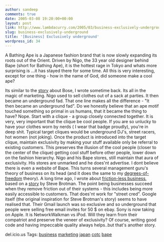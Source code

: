 ```yaml
---
author: sandeep
comments: true
date: 2005-03-08 19:20:00+00:00
layout: post
link: http://www.lambdacurry.com/2005/03/business-exclusively-underground/
slug: business-exclusively-underground
title: '[Business] Exclusively underground'
wordpress_id: 34
---
```


A Bathing Ape is a Japanese fashion brand that is now slowly expanding its roots out of the Orient. Driven by Nigo, the 33 year old designer behind Bape (short for Bathing Ape), it is the hottest rage in Tokyo and whats more surprising is ...it has stayed there for some time.
All this is very interesting, except for one thing - how in the name of God, did someone make a cool ape? 

Its similar to the [story](http://loxos.blogspot.com/2005/02/business-enterprises-kingdom.html) about Bose, I wrote sometime back. Its all in the magic of marketing.
Nigo used to sell clothes out of a sack at parties. It then became an underground fad. That one line makes all the difference - "It then became an underground fad". Do we honestly believe that an ape motif touched something so primal in us humans, that it became the thing to have? Nope.
Start with a clique - a group closely connected together. It is very, very important that the clique be cool people. If you are so unlucky to have your clothes worn by nerds ( I wear that badge proudly), you're in deep shit. Typical target cliques would be underground DJ's, street racers, hot women (not joking).
Once the product is introduced into the target clique, maintain exclusivity by making your stuff available only be referral to existing customers. This preserves the illusion of the cool people  (closer to the center of the clique) getting cool stuff before other people, lower down on the fashion hierarchy.
Nigo and his Bape stores, still maintain that aura of exclusivity. His stores are unmarked and he does'nt advertise. I dont believe there is even a website of Bape.
This turns several management guru's theory of business on its head (and it does the same to my [degrees-of-freedom](http://loxos.blogspot.com/2005/01/business-incidental-prices-software.html) theory). A long time ago, I wrote about [friction-less business](http://loxos.blogspot.com/2004/12/friction-less-business.html), based on a [story](http://brotman.blogs.com/vcball/2004/12/take_the_fricti.html) by Steve Brotman. The point being businesses succeed when they remove friction out of their systems - this includes being more easily accessible to customers.
That does'nt work for "street cred". Google itself (the original inspiration for Steve Brotman's story) seems to have realised that. Their Gmail launch was so exclusive and so underground that people were selling free email invites for 50 $ on  ebay.
Sony is now taking on Apple. It is NetworkWalkman vs iPod. Will they learn from their compatriot and preserve the veneer of exclusivity?
Of course, writing good code and having impeccable quality always helps..but that's another story.
 

del.icio.us Tags: [business](http://del.icio.us/sss8ue/business) [marketing](http://del.icio.us/sss8ue/marketing) [japan](http://del.icio.us/sss8ue/japan) [cotc](http://del.icio.us/sss8ue/cotc) [bape](http://del.icio.us/sss8ue/bape)
